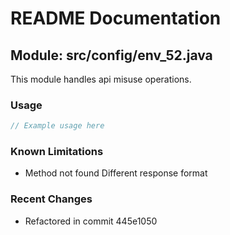# README Documentation

## Module: src/config/env_52.java

This module handles api misuse operations.

### Usage

```java
// Example usage here
```

### Known Limitations

- Method not found Different response format

### Recent Changes

- Refactored in commit 445e1050
